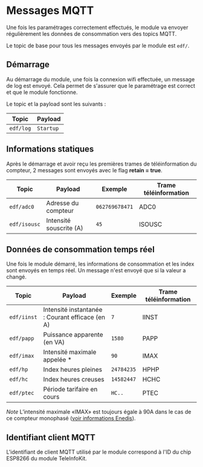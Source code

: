 # Messages MQTT

Une fois les paramétrages correctement effectués, le module va envoyer régulièrement les données de consommation vers des topics MQTT.

Le topic de base pour tous les messages envoyés par le module est `edf/`.

## Démarrage

Au démarrage du module, une fois la connexion wifi effectuée, un message de log est envoyé. Cela permet de s'assurer que le paramétrage est correct et que le module fonctionne.

Le topic et la payload sont les suivants :

|Topic|Payload|
|--|--|
|`edf/log`|`Startup`|

## Informations statiques

Après le démarrage et avoir reçu les premières trames de téléinformation du compteur, 2 messages sont envoyés avec le flag **retain = true**.

|Topic|Payload|Exemple|Trame téléinformation|
|--|--|--|--|
|`edf/adc0`|Adresse du compteur|`062769678471`|ADC0|
|`edf/isousc`|Intensité souscrite (A)|`45`|ISOUSC|

## Données de consommation temps réel

Une fois le module démarré, les informations de consommation et les index sont envoyés en temps réel. Un message n'est envoyé que si la valeur a changé.

|Topic|Payload|Exemple|Trame téléinformation|
|--|--|--|--|
|`edf/iinst`|Intensité instantanée : Courant efficace (en A)|`7`|IINST|
|`edf/papp`|Puissance apparente (en VA)|`1580`|PAPP|
|`edf/imax`|Intensité maximale appelée *|`90`|IMAX|
|`edf/hp`|Index heures pleines|`24784235`|HPHP|
|`edf/hc`|Index heures creuses|`14582447`|HCHC|
|`edf/ptec`|Période tarifaire en cours|`HC..`|PTEC|

*Note* L’intensité maximale «IMAX» est toujours égale à 90A dans le cas de ce compteur monophasé ([voir informations Enedis](https://www.enedis.fr/sites/default/files/Enedis-NOI-CPT_54E.pdf)).

## Identifiant client MQTT

L'identifiant de client MQTT utilisé par le module correspond à l'ID du chip ESP8266 du module TeleInfoKit.